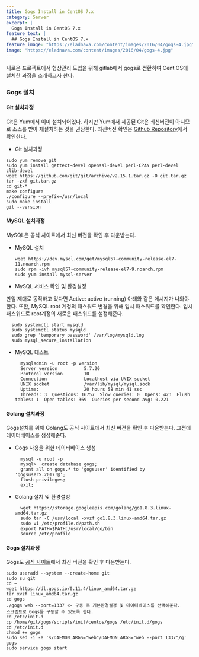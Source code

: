 ```yaml
---
title: Gogs Install in CentOS 7.x
category: Server
excerpt: |
  Gogs Install in CentOS 7.x
feature_text: |
  ## Gogs Install in CentOS 7.x
feature_image: "https://eladnava.com/content/images/2016/04/gogs-4.jpg"
image: "https://eladnava.com/content/images/2016/04/gogs-4.jpg"
---
```


  새로운 프로젝트에서 형상관리 도입을 위해 gitlab에서 gogs로 전환하여 Cent OS에 설치한 과정을 소개하고자 한다.

### Gogs 설치

#### Git 설치과정

  Git은 Yum에서 이미 설치되어있다.
  하지만 Yum에서 제공된 Git은 최신버전이 아니므로 소스를 받아 재설치하는 것을 권장한다.
  최신버전 확인은 [Github Repository](https://github.com/git/git/releases)에서 확인한다.

  * Git 설치과정

  ```feature_text
  sudo yum remove git
  sudo yum install gettext-devel openssl-devel perl-CPAN perl-devel zlib-devel
  wget https://github.com/git/git/archive/v2.15.1.tar.gz -O git.tar.gz
  tar -zxf git.tar.gz
  cd git-*
  make configure
  ./configure --prefix=/usr/local
  sudo make install
  git --version
  ````


#### MySQL 설치과정

  MySQL은 공식 사이트에서 최신 버전을 확인 후 다운받는다.

  * MySQL 설치

    ```feature_text
    wget https://dev.mysql.com/get/mysql57-community-release-el7-11.noarch.rpm
    sudo rpm -ivh mysql57-community-release-el7-9.noarch.rpm
    sudo yum install mysql-server
    ```

  * MySQL 서비스 확인 및 환경설정

  만일 제대로 동작하고 있다면 Active: active (running) 아래와 같은 메시지가 나와야한다.
	또한, MySQL root 계정의 패스워드 변경을 위해 임시 패스워드를 확인한다.
	임시패스워드로 root계정의 새로운 패스워드를 설정해준다.

      sudo systemctl start mysqld
      sudo systemctl status mysqld
      sudo grep 'temporary password' /var/log/mysqld.log
      sudo mysql_secure_installation

  * MySQL 테스트

    ```feature_text
      mysqladmin -u root -p version
      Server version          5.7.20
      Protocol version        10
      Connection              Localhost via UNIX socket
      UNIX socket             /var/lib/mysql/mysql.sock
      Uptime:                 20 hours 58 min 41 sec
      Threads: 3  Questions: 16757  Slow queries: 0  Opens: 423  Flush tables: 1  Open tables: 369  Queries per second avg: 0.221
    ```

#### Golang 설치과정

  Gogs설치를 위해 Golang도 공식 사이트에서 최신 버전을 확인 후 다운받는다. 그전에 데이터베이스를 생성해준다.

  * Gogs 사용을 위한 데이터베이스 생성

    ```feature_text
      mysql -u root -p
      mysql>  create database gogs;
      grant all on gogs.* to 'gogsuser' identified by 'gogsuserS.2017!@';
      flush privileges;
      exit;
    ```

  * Golang 설치 및 환경설정

    ```feature_text
      wget https://storage.googleapis.com/golang/go1.8.3.linux-amd64.tar.gz
      sudo tar -C /usr/local -xvzf go1.8.3.linux-amd64.tar.gz
      sudo vi /etc/profile.d/path.sh
      export PATH=$PATH:/usr/local/go/bin
      source /etc/profile
    ```

#### Gogs 설치과정

  Gogs도 [공식 사이트](https://storage.googleapis.com/golang)에서 최신 버전을 확인 후 다운받는다.

    sudo useradd --system --create-home git
    sudo su git
    cd ~
    wget https://dl.gogs.io/0.11.4/linux_amd64.tar.gz
    tar xvzf linux_amd64.tar.gz
    cd gogs
    ./gogs web --port=1337 <- 구동 후 기본환경설정 및 데이터베이스를 선택해준다.
    스크립트로 Gogs를 구동할 수 있도록 한다.
    cd /etc/init.d
    cp /home/git/gogs/scripts/init/centos/gogs /etc/init.d/gogs
    cd /etc/init.d
    chmod +x gogs
    sudo sed -i -e 's/DAEMON_ARGS="web"/DAEMON_ARGS="web --port 1337"/g' gogs
    sudo service gogs start
